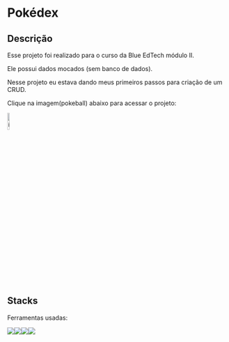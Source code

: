 # Pokédex

## Descrição
Esse projeto foi realizado para o curso da Blue EdTech módulo II.

Ele possui dados mocados (sem banco de dados).

Nesse projeto eu estava dando meus primeiros passos para criação de um CRUD.

Clique na imagem(pokeball) abaixo para acessar o projeto:

<a href="https://projetoblue-pokedex-production.up.railway.app/" target="_blank"><img style="width:10%" src="./public/img/PokéBall.png" alt="ícone pokedex"></a>

## Stacks
Ferramentas usadas:
<div style="display:flex">
<img src="https://img.icons8.com/color/48/000000/javascript--v1.png"/>
<img src="https://img.icons8.com/color/48/000000/html-5--v2.png"/>
<img src="https://img.icons8.com/color/48/000000/css3.png"/>
<img src="https://img.icons8.com/color/48/000000/nodejs.png"/>
</div>
